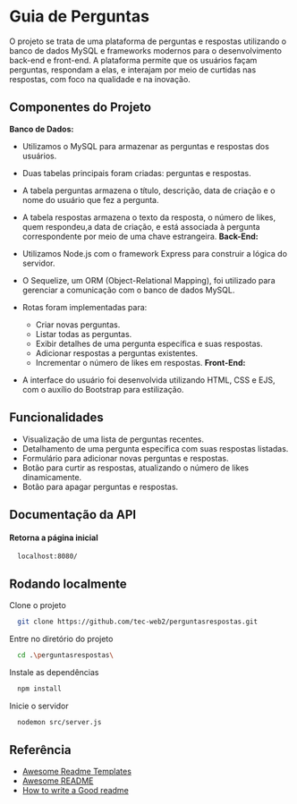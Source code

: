 
# Guia de Perguntas

O projeto se trata de uma plataforma de perguntas e respostas utilizando o banco de dados MySQL e frameworks modernos para o desenvolvimento back-end e front-end. A plataforma permite que os usuários façam perguntas, respondam a elas, e interajam por meio de curtidas nas respostas, com foco na qualidade e na inovação.

## Componentes do Projeto 

**Banco de Dados:**

- Utilizamos o MySQL para armazenar as perguntas e respostas dos usuários.
- Duas tabelas principais foram criadas: perguntas e respostas.
- A tabela perguntas armazena o título, descrição, data de criação e o nome do usuário que fez a pergunta.
- A tabela respostas armazena o texto da resposta, o número de likes, quem respondeu,a data de criação, e está associada à pergunta correspondente por meio de uma chave estrangeira.
**Back-End:**

- Utilizamos Node.js com o framework Express para construir a lógica do servidor.
- O Sequelize, um ORM (Object-Relational Mapping), foi utilizado para gerenciar a comunicação com o banco de dados MySQL.
- Rotas foram implementadas para:
    - Criar novas perguntas.
    - Listar todas as perguntas.
    - Exibir detalhes de uma pergunta específica e suas respostas.
    - Adicionar respostas a perguntas existentes.
    - Incrementar o número de likes em respostas.
**Front-End:**

- A interface do usuário foi desenvolvida utilizando HTML, CSS e EJS, com o auxílio do Bootstrap para estilização.





## Funcionalidades

- Visualização de uma lista de perguntas recentes.
- Detalhamento de uma pergunta específica com suas respostas listadas.
- Formulário para adicionar novas perguntas e respostas.
- Botão para curtir as respostas, atualizando o número de likes dinamicamente.
- Botão para apagar perguntas e respostas.



## Documentação da API

#### Retorna a página inicial

```http
  localhost:8080/
```




## Rodando localmente

Clone o projeto

```bash
  git clone https://github.com/tec-web2/perguntasrespostas.git
```

Entre no diretório do projeto

```bash
  cd .\perguntasrespostas\
```

Instale as dependências

```bash
  npm install
```

Inicie o servidor

```bash
  nodemon src/server.js
```


## Referência

 - [Awesome Readme Templates](https://awesomeopensource.com/project/elangosundar/awesome-README-templates)
 - [Awesome README](https://github.com/matiassingers/awesome-readme)
 - [How to write a Good readme](https://bulldogjob.com/news/449-how-to-write-a-good-readme-for-your-github-project)


